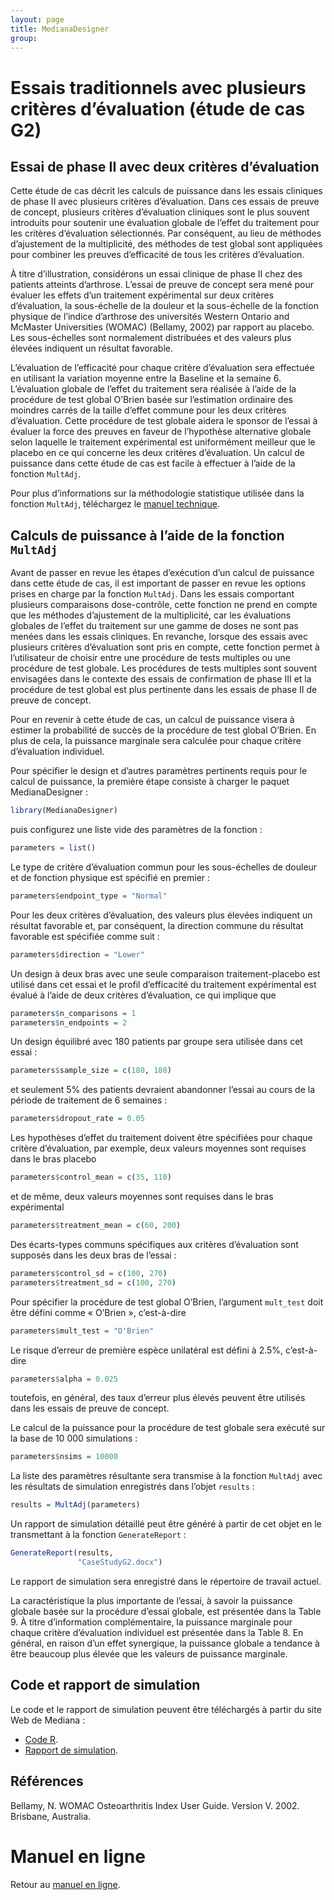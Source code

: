 ```yaml
---
layout: page
title: MedianaDesigner
group: 
---
```


# Essais traditionnels avec plusieurs critères d’évaluation (étude de cas G2)

## Essai de phase II avec deux critères d’évaluation

Cette étude de cas décrit les calculs de puissance dans les essais cliniques de phase II avec plusieurs critères d’évaluation. Dans ces essais de preuve de concept, plusieurs critères d’évaluation cliniques sont le plus souvent introduits pour soutenir une évaluation globale de l’effet du traitement pour les critères d’évaluation sélectionnés. Par conséquent, au lieu de méthodes d’ajustement de la multiplicité, des méthodes de test global sont appliquées pour combiner les preuves d’efficacité de tous les critères d’évaluation.

À titre d’illustration, considérons un essai clinique de phase II chez des patients atteints d’arthrose. L’essai de preuve de concept sera mené pour évaluer les effets d’un traitement expérimental sur deux critères d’évaluation, la sous-échelle de la douleur et la sous-échelle de la fonction physique de l’indice d’arthrose des universités Western Ontario and McMaster Universities (WOMAC) (Bellamy, 2002) par rapport au placebo. Les sous-échelles sont normalement distribuées et des valeurs plus élevées indiquent un résultat favorable.

L’évaluation de l’efficacité pour chaque critère d’évaluation sera effectuée en utilisant la variation moyenne entre la Baseline et la semaine 6. L’évaluation globale de l’effet du traitement sera réalisée à l’aide de la procédure de test global O’Brien basée sur l’estimation ordinaire des moindres carrés de la taille d’effet commune pour les deux critères d’évaluation. Cette procédure de test globale aidera le sponsor de l’essai à évaluer la force des preuves en faveur de l’hypothèse alternative globale selon laquelle le traitement expérimental est uniformément meilleur que le placebo en ce qui concerne les deux critères d’évaluation. Un calcul de puissance dans cette étude de cas est facile à effectuer à l’aide de la fonction `MultAdj`.

Pour plus d’informations sur la méthodologie statistique utilisée dans la fonction `MultAdj`, téléchargez le [manuel technique](http://www.mediana.us/MedianaDesigner/MultAdjFrench.pdf).

## Calculs de puissance à l’aide de la fonction `MultAdj`

Avant de passer en revue les étapes d’exécution d’un calcul de puissance dans cette étude de cas, il est important de passer en revue les options prises en charge par la fonction `MultAdj`. Dans les essais comportant plusieurs comparaisons dose-contrôle, cette fonction ne prend en compte que les méthodes d’ajustement de la multiplicité, car les évaluations globales de l’effet du traitement sur une gamme de doses ne sont pas menées dans les essais cliniques. En revanche, lorsque des essais avec plusieurs critères d’évaluation sont pris en compte, cette fonction permet à l’utilisateur de choisir entre une procédure de tests multiples ou une procédure de test globale. Les procédures de tests multiples sont souvent envisagées dans le contexte des essais de confirmation de phase III et la procédure de test global est plus pertinente dans les essais de phase II de preuve de concept.

Pour en revenir à cette étude de cas, un calcul de puissance visera à estimer la probabilité de succès de la procédure de test global O’Brien. En plus de cela, la puissance marginale sera calculée pour chaque critère d’évaluation individuel.

Pour spécifier le design et d’autres paramètres pertinents requis pour le calcul de puissance, la première étape consiste à charger le paquet MedianaDesigner :

``` r
library(MedianaDesigner)
```

puis configurez une liste vide des paramètres de la fonction :

``` r
parameters = list()
```

Le type de critère d’évaluation commun pour les sous-échelles de douleur et de fonction physique est spécifié en premier :

``` r
parameters$endpoint_type = "Normal"
```

Pour les deux critères d’évaluation, des valeurs plus élevées indiquent un résultat favorable et, par conséquent, la direction commune du résultat favorable est spécifiée comme suit :

``` r
parameters$direction = "Lower"
```

Un design à deux bras avec une seule comparaison traitement-placebo est utilisé dans cet essai et le profil d’efficacité du traitement expérimental est évalué à l’aide de deux critères d’évaluation, ce qui implique que

``` r
parameters$n_comparisons = 1
parameters$n_endpoints = 2
```

Un design équilibré avec 180 patients par groupe sera utilisée dans cet essai :

``` r
parameters$sample_size = c(180, 180)
```

et seulement 5% des patients devraient abandonner l’essai au cours de la période de traitement de 6 semaines :

``` r
parameters$dropout_rate = 0.05
``` 

Les hypothèses d’effet du traitement doivent être spécifiées pour chaque critère d’évaluation, par exemple, deux valeurs moyennes sont requises dans le bras placebo

``` r
parameters$control_mean = c(35, 110)
```

et de même, deux valeurs moyennes sont requises dans le bras expérimental

``` r
parameters$treatment_mean = c(60, 200)
```

Des écarts-types communs spécifiques aux critères d’évaluation sont supposés dans les deux bras de l’essai :

``` r
parameters$control_sd = c(100, 270)
parameters$treatment_sd = c(100, 270)
```

Pour spécifier la procédure de test global O’Brien, l’argument `mult_test` doit être défini comme « O’Brien », c’est-à-dire

``` r
parameters$mult_test = "O'Brien"
```

Le risque d’erreur de première espèce unilatéral est défini à 2.5%, c’est-à-dire

``` r
parameters$alpha = 0.025
```

toutefois, en général, des taux d’erreur plus élevés peuvent être utilisés dans les essais de preuve de concept.

Le calcul de la puissance pour la procédure de test globale sera exécuté sur la base de 10 000 simulations :

``` r
parameters$nsims = 10000
```

La liste des paramètres résultante sera transmise à la fonction `MultAdj` avec les résultats de simulation enregistrés dans l’objet `results` :

``` r
results = MultAdj(parameters)
```

Un rapport de simulation détaillé peut être généré à partir de cet objet en le transmettant à la fonction `GenerateReport` :

``` r
GenerateReport(results, 
               "CaseStudyG2.docx")
```

Le rapport de simulation sera enregistré dans le répertoire de travail actuel.

La caractéristique la plus importante de l’essai, à savoir la puissance globale basée sur la procédure d’essai globale, est présentée dans la Table 9. À titre d’information complémentaire, la puissance marginale pour chaque critère d’évaluation individuel est présentée dans la Table 8. En général, en raison d’un effet synergique, la puissance globale a tendance à être beaucoup plus élevée que les valeurs de puissance marginale.

## Code et rapport de simulation

Le code et le rapport de simulation peuvent être téléchargés à partir du site Web de Mediana :

* [Code R](http://www.mediana.us/MedianaDesigner/CaseStudyG2.r).
* [Rapport de simulation](http://www.mediana.us/MedianaDesigner/CaseStudyG2.docx).

## Références

Bellamy, N. WOMAC Osteoarthritis Index User Guide. Version V. 2002. Brisbane, Australia.

# Manuel en ligne

Retour au [manuel en ligne](https://medianasoft.github.io/MedianaDesignerFrench).
